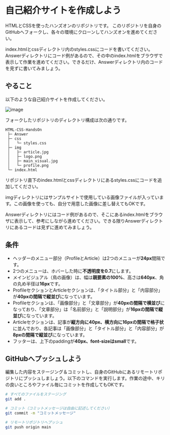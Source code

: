 # 自己紹介サイトを作成しよう
HTMLとCSSを使ったハンズオンのリポジトリです。
このリポジトリを自身のGitHubへフォークし、各々の環境にクローンしてハンズオンを進めてください。

index.htmlとcssディレクトリ内のstyles.cssにコードを書いてください。Answerディレクトリにコード例があるので、その中のindex.htmlをブラウザで表示して作業を進めてください。できるだけ、Answerディレクトリ内のコードを見ずに書いてみましょう。

## やること
以下のような自己紹介サイトを作成してください。

![image](https://github.com/user-attachments/assets/b4547e7f-db31-4217-ae90-0545df399a99)

フォークしたリポジトリのディレクトリ構成は次の通りです。

```
HTML-CSS-HandsOn
 ├─ Answer
 ├─ css
 │   └─ styles.css
 ├─ img
 │   ├─ article.jpg
 │   ├─ logo.png
 │   ├─ main_visual.jpg
 │   └─ profile.png
 └─ index.html
```

リポジトリ直下のindex.htmlとcssディレクトリにあるstyles.cssにコードを追加してください。

imgディレクトリにはサンプルサイトで使用している画像ファイルが入っています。この画像を使っても、自分で用意した画像に差し替えてもOKです。

Answerディレクトリにはコード例があるので、そこにあるindex.htmlをブラウザに表示して、参考にしながら進めてください。できる限りAnswerディレクトリにあるコードは見ずに進めてみましょう。

## 条件
- ヘッダーのメニュー部分（ProfileとArticle）は2つのメニューが**24px**間隔です。
- 2つのメニューは、ホバーした時に**不透明度を0.7**にします。
- メインビジュアル（鳥の画像）は、幅は**親要素の100%**、高さは**640px**、角の丸め半径は**16px**です。
- ProfileセクションとArticleセクションは、「タイトル部分」と「内容部分」が**40pxの間隔で縦並び**になっています。
- Profileセクションは、「画像部分」と「文章部分」が**40pxの間隔で横並び**になっており、「文章部分」は「名前部分」と「説明部分」が**16pxの間隔で縦並び**になっています。
- Articleセクションは、記事が**縦方向に40px、**横方向に**16pxの間隔で格子状**に並んでおり、各記事は「画像部分」と「タイトル部分」と「内容部分」が**8pxの間隔で縦並び**になっています。
- フッターは、上下のpaddingが**40px、**font-sizeは**small**です。

## GitHubへプッシュしよう
編集した内容をステージング＆コミットし、自身のGitHubにあるリモートリポジトリにプッシュしましょう。以下のコマンドを実行します。作業の途中、キリの良いところやファイル毎にコミットを作成してもOKです。

```bash
# すべてのファイルをステージング
git add .

# コミット（コミットメッセージは自由に記述してください）
git commit -m "コミットメッセージ"

# リモートリポジトリへプッシュ
git push origin main
```